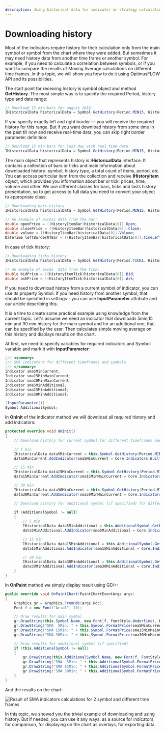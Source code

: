 ```yaml
---
description: Using historical data for indicator or strategy calculations
---
```


# Downloading history

Most of the indicators require history for their calculation only from the main symbol or symbol from the chart where they were added. But sometimes it may need history data from another time frame or another symbol. For example, if you need to calculate a correlation between symbols, or if you want to compare the results of Moving Average calculations on different time frames. In this topic, we will show you how to do it using OptimusFLOW API and its possibilities.

The start point for receiving history is symbol object and method **GetHistory**. The most simple way is to specify the required Period, history type and date range:

```csharp
// Download 15 min bars for august 2018
IHistoricalData historicalData = Symbol.GetHistory(Period.MIN15, HistoryType.Bid, new DateTime(2018, 8, 1, 0, 0, 0, DateTimeKind.Utc), new DateTime(2018, 8, 31, 0, 0, 0, DateTimeKind.Utc));
```

If you specify exactly left and right border — you will receive the required history for this range. But if you want download history from some time in the past till now and receive real-time data, you can skip right border parameter definition:

```csharp
// Download 15 min bars for last day with real time data
IHistoricalData historicalData = Symbol.GetHistory(Period.MIN15, HistoryType.Bid, DateTime.UtcNow.AddDays(-1));
```

The main object that represents history is **IHistoricalData** interface. It contains a collection of bars or ticks and main information about downloaded history: symbol, history type, a total count of items, period, etc. You can access particular item from the collection and receive **IHistoryItem** object, which provides you information about bar or tick: prices, time, volume and other. We use different classes for bars, ticks and lasts history presentation, so to get access to full data you need to convert your object to appropriate class:

```csharp
// Downloading bars history
IHistoricalData historicalData = Symbol.GetHistory(Period.MIN15, HistoryType.Bid, DateTime.UtcNow.AddDays(-1));

// An example of access data from the bar:
double openPrice = ((HistoryItemBar)historicalData[0]).Open;
double closePrice = ((HistoryItemBar)historicalData[0]).Close;
double volume = ((HistoryItemBar)historicalData[0]).Volume;
DateTime leftBorderOfBar = ((HistoryItemBar)historicalData[0]).TimeLeft;
```

In case of tick history:

```csharp
// Downloading ticks history
IHistoricalData historicalData = Symbol.GetHistory(Period.TICK1, HistoryType.Bid, DateTime.UtcNow.AddDays(-1));

// An example of acces  data from the tick:
double bidPrice = ((HistoryItemTick)historicalData[0]).Bid;
double askPrice = ((HistoryItemTick)historicalData[0]).Ask;
```

If you need to download history from a current symbol of indicator, you can use its property Symbol. If you need history from another symbol, that should be specified in settings - you can use **InputParameter** attribute and our article describing this.

It is a time to create some practical example using knowledge from the current topic. Let's assume we need an indicator that downloads 5min,15 min and 30 min history for the main symbol and for an additional one, that can be specified by the user. Then calculates simple moving average on this history and displays results on the chart.

At first, we need to specify variables for required indicators and Symbol variable and mark it with **InputParameter**:

```csharp
/// <summary>
/// SMA indicators for different timeframes and symbols
/// </summary>
Indicator sma5MinCurrent;
Indicator sma15MinMainCurrent;
Indicator sma30MinMainCurrent;
Indicator sma5MinAdditional;
Indicator sma15MinAdditional;
Indicator sma30MinAdditional;

[InputParameter()]
Symbol AdditionalSymbol;
```

In **OnInit** of the indicator method we will download all required history and add indicators:

```csharp
protected override void OnInit()
{   
    // Download history for current symbol for different timeframes and apply SMA indicator

    // 5 min
    IHistoricalData data5MinCurrent = this.Symbol.GetHistory(Period.MIN5, HistoryType.Bid, DateTime.UtcNow.AddDays(-1));            
    data5MinCurrent.AddIndicator(sma5MinCurrent = Core.Indicators.BuiltIn.SMA(10, PriceType.Close));

    // 15 min
    IHistoricalData data15MinCurrent = this.Symbol.GetHistory(Period.MIN15, HistoryType.Bid, DateTime.UtcNow.AddDays(-1));            
    data15MinCurrent.AddIndicator(sma15MinMainCurrent = Core.Indicators.BuiltIn.SMA(10, PriceType.Close));

    // 30 min
    IHistoricalData data30MinCurrent = this.Symbol.GetHistory(Period.MIN30, HistoryType.Bid, DateTime.UtcNow.AddDays(-1));            
    data30MinCurrent.AddIndicator(sma30MinMainCurrent = Core.Indicators.BuiltIn.SMA(10, PriceType.Close));

    // Download history for additional symbol (if specified) for different timeframes and apply SMA indicator

    if (AdditionalSymbol != null)
    {
        // 5 min
        IHistoricalData data5MinAdditional = this.AdditionalSymbol.GetHistory(Period.MIN5, HistoryType.Bid, DateTime.UtcNow.AddDays(-1));
        data5MinAdditional.AddIndicator(sma5MinAdditional = Core.Indicators.BuiltIn.SMA(10, PriceType.Close));

        // 15 min
        IHistoricalData data15MinAdditional = this.AdditionalSymbol.GetHistory(Period.MIN15, HistoryType.Bid, DateTime.UtcNow.AddDays(-1));
        data15MinAdditional.AddIndicator(sma15MinAdditional = Core.Indicators.BuiltIn.SMA(10, PriceType.Close));

        // 30 min
        IHistoricalData data30MinAdditional = this.AdditionalSymbol.GetHistory(Period.MIN30, HistoryType.Bid, DateTime.UtcNow.AddDays(-1));
        data30MinAdditional.AddIndicator(sma30MinAdditional = Core.Indicators.BuiltIn.SMA(10, PriceType.Close));
    }
}
```

In **OnPaint** method we simply display result using GDI+:

```csharp
public override void OnPaintChart(PaintChartEventArgs args)
{
    Graphics gr = Graphics.FromHdc(args.Hdc);
    Font f = new Font("Arial", 10);

    // Draw results for main symbol            
    gr.DrawString(this.Symbol.Name, new Font(f, FontStyle.Underline), Brushes.LightCoral, 10, 35);
    gr.DrawString("SMA  5Min: " + this.Symbol.FormatPrice(sma5MinCurrent.GetValue()), f, Brushes.LightCoral, 10, 55);
    gr.DrawString("SMA 15Min: " + this.Symbol.FormatPrice(sma15MinMainCurrent.GetValue()), f, Brushes.LightCoral, 10, 75);
    gr.DrawString("SMA 30Min: " + this.Symbol.FormatPrice(sma30MinMainCurrent.GetValue()), f, Brushes.LightCoral, 10, 95);

    // Draw results for additional symbol (if specified)
    if (this.AdditionalSymbol != null)
    {
        gr.DrawString(this.AdditionalSymbol.Name, new Font(f, FontStyle.Underline), Brushes.LightGreen, 160, 35);
        gr.DrawString("SMA  5Min: " + this.AdditionalSymbol.FormatPrice(sma5MinAdditional.GetValue()), f, Brushes.LightGreen, 160, 55);
        gr.DrawString("SMA 15Min: " + this.AdditionalSymbol.FormatPrice(sma15MinAdditional.GetValue()), f, Brushes.LightGreen, 160, 75);
        gr.DrawString("SMA 30Min: " + this.AdditionalSymbol.FormatPrice(sma30MinAdditional.GetValue()), f, Brushes.LightGreen, 160, 95);
    }
}
```

And the results on the chart:

![Result of SMA indicators calculations for 2 symbol and different time frames](../.gitbook/assets/results.png)

In this topic, we showed you the trivial example of downloading and using history. But if needed, you can use it any ways: as a source for indicators, for comparison, for displaying on the chart as overlays, for exporting data.

